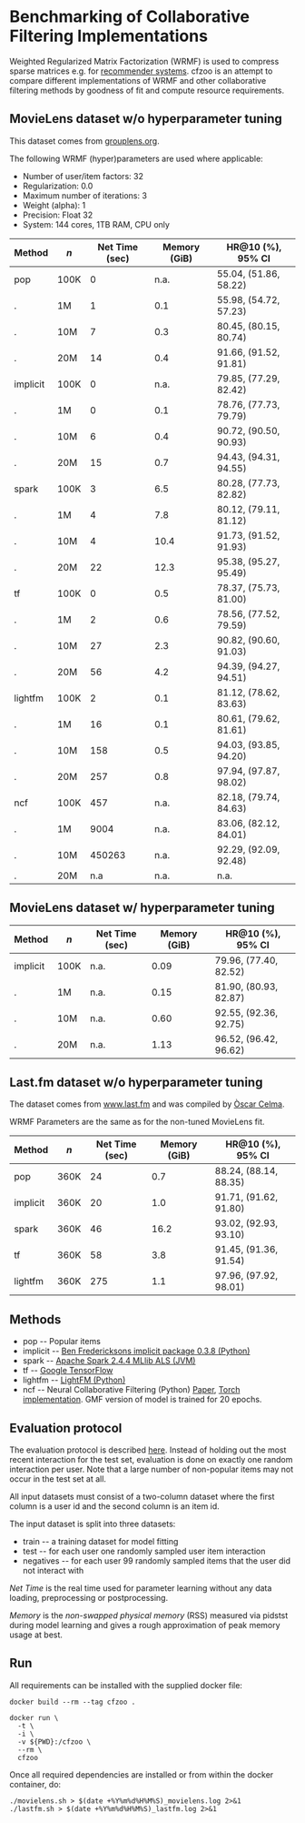 # Benchmarking of Collaborative Filtering Implementations

 Weighted Regularized Matrix Factorization (WRMF) is used to compress sparse matrices e.g. for [recommender systems](http://yifanhu.net/PUB/cf.pdf). cfzoo is an attempt to compare different implementations of WRMF and other collaborative filtering methods by goodness of fit and compute resource requirements.


## MovieLens dataset w/o hyperparameter tuning
This dataset comes from [grouplens.org](https://grouplens.org/datasets/movielens/).

The following WRMF (hyper)parameters are used where applicable:
* Number of user/item factors: 32
* Regularization: 0.0
* Maximum number of iterations: 3
* Weight (alpha): 1
* Precision: Float 32
* System: 144 cores, 1TB RAM, CPU only

Method   | *n*  | Net Time (sec) | Memory (GiB) | HR@10 (%), 95% CI
---------|------|----------------|--------------|------------------------
pop      | 100K |      0         |   n.a.       | 55.04, (51.86, 58.22)
.        | 1M   |      1         |   0.1        | 55.98, (54.72, 57.23)
.        | 10M  |      7         |   0.3        | 80.45, (80.15, 80.74)
.        | 20M  |      14        |   0.4        | 91.66, (91.52, 91.81)
implicit | 100K |      0         |   n.a.       | 79.85, (77.29, 82.42)
.        | 1M   |      0         |   0.1        | 78.76, (77.73, 79.79)
.        | 10M  |      6         |   0.4        | 90.72, (90.50, 90.93)
.        | 20M  |      15        |   0.7        | 94.43, (94.31, 94.55)
spark    | 100K |      3         |   6.5        | 80.28, (77.73, 82.82)
.        | 1M   |      4         |   7.8        | 80.12, (79.11, 81.12)
.        | 10M  |      4         |   10.4       | 91.73, (91.52, 91.93)
.        | 20M  |      22        |   12.3       | 95.38, (95.27, 95.49)
tf       | 100K |      0         |   0.5        | 78.37, (75.73, 81.00)
.        | 1M   |      2         |   0.6        | 78.56, (77.52, 79.59)
.        | 10M  |      27        |   2.3        | 90.82, (90.60, 91.03)
.        | 20M  |      56        |   4.2        | 94.39, (94.27, 94.51)
lightfm  | 100K |      2         |   0.1        | 81.12, (78.62, 83.63)
.        | 1M   |      16        |   0.1        | 80.61, (79.62, 81.61)
.        | 10M  |      158       |   0.5        | 94.03, (93.85, 94.20)
.        | 20M  |      257       |   0.8        | 97.94, (97.87, 98.02)
ncf      | 100K |      457       |   n.a.       | 82.18, (79.74, 84.63)
.        | 1M   |      9004      |   n.a.       | 83.06, (82.12, 84.01)
.        | 10M  |      450263    |   n.a.       | 92.29, (92.09, 92.48)
.        | 20M  |      n.a       |   n.a.       | n.a.


## MovieLens dataset w/ hyperparameter tuning
Method   | *n*  | Net Time (sec) | Memory (GiB) | HR@10 (%), 95% CI
---------|------|----------------|--------------|------------------------
implicit | 100K |      n.a.      |   0.09       | 79.96, (77.40, 82.52)
.        | 1M   |      n.a.      |   0.15       | 81.90, (80.93, 82.87)
.        | 10M  |      n.a.      |   0.60       | 92.55, (92.36, 92.75)
.        | 20M  |      n.a.      |   1.13       | 96.52, (96.42, 96.62)



## Last.fm dataset w/o hyperparameter tuning
The dataset comes from www.last.fm and was compiled by [Òscar Celma](http://ocelma.net/MusicRecommendationDataset/lastfm-360K.html).

WRMF Parameters are the same as for the non-tuned MovieLens fit.

Method   | *n*  | Net Time (sec) |   Memory (GiB) | HR@10 (%), 95% CI
---------|------|----------------|----------------|------------------------
pop      | 360K |      24        |   0.7          | 88.24, (88.14, 88.35)
implicit | 360K |      20        |   1.0          | 91.71, (91.62, 91.80)
spark    | 360K |      46        |   16.2         | 93.02, (92.93, 93.10)
tf       | 360K |      58        |   3.8          | 91.45, (91.36, 91.54)
lightfm  | 360K |      275       |   1.1          | 97.96, (97.92, 98.01)


## Methods
* pop -- Popular items
* implicit -- [Ben Fredericksons implicit package 0.3.8 (Python)](https://github.com/benfred/implicit)
* spark -- [Apache Spark 2.4.4 MLlib ALS (JVM)](http://spark.apache.org/)
* tf -- [Google TensorFlow](https://www.tensorflow.org/api_docs/python/tf/contrib/factorization/WALSModel)
* lightfm -- [LightFM (Python)](https://github.com/lyst/lightfm)
* ncf -- Neural Collaborative Filtering (Python) [Paper](https://github.com/guoyang9/NCF), [Torch implementation](https://www.comp.nus.edu.sg/~xiangnan/papers/ncf.pdf). GMF version of model is trained for 20 epochs.


## Evaluation protocol
The evaluation protocol is described [here](https://www.comp.nus.edu.sg/~xiangnan/papers/ncf.pdf). Instead of holding out the most recent interaction for the test set, evaluation is done on exactly one random interaction per user. Note that a large number of non-popular items may not occur in the test set at all.

All input datasets must consist of a two-column dataset where the first column is a user id and the second column is an item id.

The input dataset is split into three datasets:
* train -- a training dataset for model fitting
* test -- for each user one randomly sampled user item interaction
* negatives -- for each user 99 randomly sampled items that the user did not interact with

*Net Time* is the real time used for parameter learning without any data loading, preprocessing or postprocessing.

*Memory* is the *non-swapped physical memory* (RSS) measured via pidstst during model learning and gives a rough approximation of peak memory usage at best.


## Run
All requirements can be installed with the supplied docker file:
```
docker build --rm --tag cfzoo .

docker run \
  -t \
  -i \
  -v ${PWD}:/cfzoo \
  --rm \
  cfzoo

```

Once all required dependencies are installed or from within the docker container, do:
```
./movielens.sh > $(date +%Y%m%d%H%M%S)_movielens.log 2>&1
./lastfm.sh > $(date +%Y%m%d%H%M%S)_lastfm.log 2>&1
```
